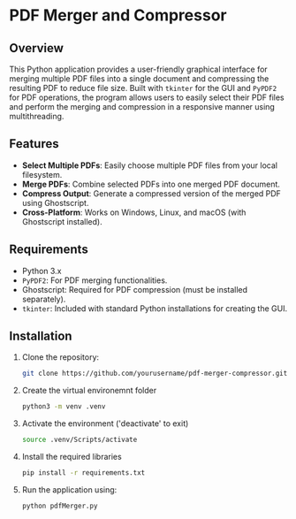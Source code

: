 # PDF Merger and Compressor

## Overview
This Python application provides a user-friendly graphical interface for merging multiple PDF files into a single document and compressing the resulting PDF to reduce file size. Built with `tkinter` for the GUI and `PyPDF2` for PDF operations, the program allows users to easily select their PDF files and perform the merging and compression in a responsive manner using multithreading.

## Features
- **Select Multiple PDFs**: Easily choose multiple PDF files from your local filesystem.
- **Merge PDFs**: Combine selected PDFs into one merged PDF document.
- **Compress Output**: Generate a compressed version of the merged PDF using Ghostscript.
- **Cross-Platform**: Works on Windows, Linux, and macOS (with Ghostscript installed).

## Requirements
- Python 3.x
- `PyPDF2`: For PDF merging functionalities.
- Ghostscript: Required for PDF compression (must be installed separately).
- `tkinter`: Included with standard Python installations for creating the GUI.

## Installation
1. Clone the repository:
   ```bash
   git clone https://github.com/yourusername/pdf-merger-compressor.git
2. Create the virtual environemnt folder
   ```bash
   python3 -m venv .venv
4. Activate the environment ('deactivate' to exit)
   ```bash
   source .venv/Scripts/activate 
5. Install the required libraries
   ```bash
   pip install -r requirements.txt
6. Run the application using:
   ```bash 
   python pdfMerger.py